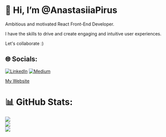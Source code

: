 # 👋 Hi, I’m @AnastasiiaPirus
Ambitious and motivated React Front-End Developer.

I have the skills to drive and create engaging and intuitive user experiences.

Let's collaborate :)


## 🌐 Socials:
[![LinkedIn](https://img.shields.io/badge/LinkedIn-%230077B5.svg?logo=linkedin&logoColor=white)](https://linkedin.com/in/anastasia-pirus) [![Medium](https://img.shields.io/badge/Medium-12100E?logo=medium&logoColor=white)](https://medium.com/@a.pirus) 

[My Website](https://www.pirus.dev)

# 📊 GitHub Stats:
![](https://github-readme-stats.vercel.app/api?username=AnastasiiaPirus&theme=bear&hide_border=true&include_all_commits=false&count_private=false)<br/>
![](https://github-readme-streak-stats.herokuapp.com/?user=AnastasiiaPirus&theme=bear&hide_border=true)<br/>
![](https://github-readme-stats.vercel.app/api/top-langs/?username=AnastasiiaPirus&theme=bear&hide_border=true&include_all_commits=false&count_private=false&layout=compact)



<!-- Proudly created with GPRM ( https://gprm.itsvg.in ) -->
